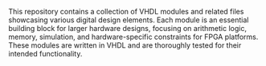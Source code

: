 
This repository contains a collection of VHDL modules and related files showcasing various digital design elements. Each module is an essential building block for larger hardware designs, focusing on arithmetic logic, memory, simulation, and hardware-specific constraints for FPGA platforms. These modules are written in VHDL and are thoroughly tested for their intended functionality.
